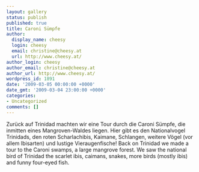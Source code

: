 ```yaml
---
layout: gallery
status: publish
published: true
title: Caroni Sümpfe
author:
  display_name: cheesy
  login: cheesy
  email: christine@cheesy.at
  url: http://www.cheesy.at/
author_login: cheesy
author_email: christine@cheesy.at
author_url: http://www.cheesy.at/
wordpress_id: 1891
date: '2009-03-05 00:00:00 +0000'
date_gmt: '2009-03-04 23:00:00 +0000'
categories:
- Uncategorized
comments: []
---
```

<!--:de-->Zurück auf Trinidad machten wir eine Tour durch die Caroni Sümpfe, die inmitten eines Mangroven-Waldes liegen. Hier gibt es den Nationalvogel Trinidads, den roten Scharlachibis, Kaimane, Schlangen, weitere Vögel (vor allem Ibisarten) und lustige Vieraugenfische!
<!--:--><!--:en-->Back on Trinidad we made a tour to the Caroni swamps, a large mangrove forest. We saw the national bird of Trinidad the scarlet ibis, caimans, snakes, more birds (mostly ibis) and funny four-eyed fish.
<!--:-->
